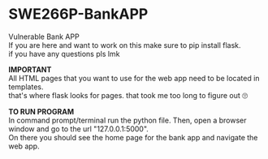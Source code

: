 # SWE266P-BankAPP
Vulnerable Bank APP  
If you are here and want to work on this make sure to pip install flask.  
if you have any questions pls lmk

**IMPORTANT**  
All HTML pages that you want to use for the web app need to be located in templates.  
that's where flask looks for pages. that took me too long to figure out 🙄

**TO RUN PROGRAM**  
In command prompt/terminal run the python file. Then, open a browser window and go to the url "127.0.0.1:5000".  
On there you should see the home page for the bank app and navigate the web app.
